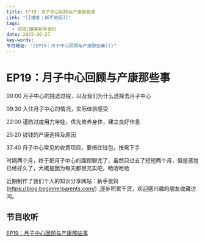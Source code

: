 ```yaml
---
title: EP19：月子中心回顾与产康那些事
Link: "[[播客：新手爸妈]]"
tags:
  - 项目/播客新手爸妈
date: 2025-06-27
key-words: 
节目地址: "[EP19：月子中心回顾与产康那些事]()"
---
```

# EP19：月子中心回顾与产康那些事

00:00 月子中心的挑选过程，以及我们为什么选择去月子中心

09:30 入住月子中心的情况，实际体验感受

22:00 谨防过度用力带娃，优先修养身体，建立良好作息

25:20 钱钱的产康选择及原因

37:40 月子中心常见的收费项目，要捂住钱包，按需下手

时隔两个月，终于把月子中心的回顾聊完了，虽然只过去了短短两个月，但是感觉已经好久了，大概是因为每天都很充实吧，哈哈哈哈

近期制作了我们个人的知识分享网站：新手爸妈(https://blog.beginnerparents.com/) ,逐步积累干货，欢迎感兴趣的朋友收藏访问。
## 节目收听
[EP19：月子中心回顾与产康那些事]()